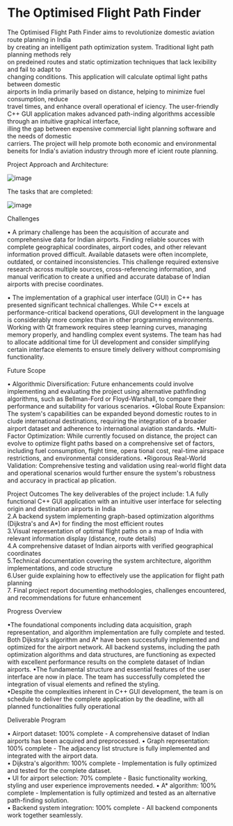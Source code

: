 # The	Optimised	Flight	Path	Finder

The	Optimised	Flight	Path	Finder	aims	to	revolutionize	domestic	aviation	route	planning	in	India	
by	creating	an	intelligent	path	optimization	system.	Traditional	light	path	planning	methods	rely	
on	predeined	routes	and	static	optimization	techniques	that	lack	lexibility	and	fail	to	adapt	to	
changing	conditions.	This	application	will	calculate	optimal	light	paths	between	domestic	
airports	in	India	primarily	based	on	distance,	helping	to	minimize	fuel	consumption,	reduce	
travel	times,	and	enhance	overall	operational	ef iciency.	The	user-friendly	C++	GUI	application	
makes	advanced	path-inding	algorithms	accessible	through	an	intuitive	graphical	interface,	
illing	the	gap	between	expensive	commercial	light	planning	software	and	the	needs	of	domestic	
carriers.	The	project	will	help	promote	both	economic	and	environmental	beneits	for	India's	
aviation	industry	through	more	ef icient	route	planning.

Project Approach and Architecture:
 
![image](https://github.com/user-attachments/assets/1e717662-e230-4593-80b0-15f6fa9fec24)

The tasks that are completed:

![image](https://github.com/user-attachments/assets/8070afa6-1cc0-472e-89f2-62a5d7817c09)

Challenges

 • A primary challenge has been the acquisition of accurate and comprehensive data for Indian airports. 
Finding reliable sources with complete geographical coordinates, airport codes, and other relevant 
information proved difficult. Available datasets were often incomplete, outdated, or contained 
inconsistencies. This challenge required extensive research across multiple sources, cross-referencing 
information, and manual verification to create a unified and accurate database of Indian airports with 
precise coordinates. 

• The implementation of a graphical user interface (GUI) in C++ has presented significant technical 
challenges. While C++ excels at performance-critical backend operations, GUI development in the 
language is considerably more complex than in other programming environments. Working with Qt 
framework requires steep learning curves, managing memory properly, and handling complex event 
systems. The team has had to allocate additional time for UI development and consider simplifying 
certain interface elements to ensure timely delivery without compromising functionality.

Future Scope

• Algorithmic Diversification: Future enhancements could involve implementing and evaluating the 
project using alternative pathfinding algorithms, such as Bellman-Ford or Floyd-Warshall, to compare 
their performance and suitability for various scenarios. 
•Global Route Expansion: The system's capabilities can be expanded beyond domestic routes to in
clude international destinations, requiring the integration of a broader airport dataset and adherence to 
international aviation standards. 
•Multi-Factor Optimization: While currently focused on distance, the project can evolve to optimize 
flight paths based on a comprehensive set of factors, including fuel consumption, flight time, opera
tional cost, real-time airspace restrictions, and environmental considerations. 
•Rigorous Real-World Validation: Comprehensive testing and validation using real-world flight data 
and operational scenarios would further ensure the system's robustness and accuracy in practical ap
plication.

Project Outcomes
 The key deliverables of the project include: 
1.A fully functional C++ GUI application with an intuitive user interface for selecting origin and 
destination airports in India  
2.A backend system implementing graph-based optimization algorithms (Dijkstra's and A*) for 
finding the most efficient routes  
3.Visual representation of optimal flight paths on a map of India with relevant information display 
(distance, route details)  
4.A comprehensive dataset of Indian airports with verified geographical coordinates  
5.Technical documentation covering the system architecture, algorithm implementations, and 
code structure  
6.User guide explaining how to effectively use the application for flight path planning  
7. Final project report documenting methodologies, challenges encountered, and recommendations 
for future enhancement

Progress Overview

 •The foundational components including data acquisition, graph representation, and algorithm 
implementation are fully complete and tested. Both Dijkstra's algorithm and A* have been 
successfully implemented and optimized for the airport network. All backend systems, including the 
path optimization algorithms and data structures, are functioning as expected with excellent 
performance results on the complete dataset of Indian airports. 
•The fundamental structure and essential features of the user interface are now in place. The team has 
successfully completed the integration of visual elements and refined the styling.  
•Despite the complexities inherent in C++ GUI development, the team is on schedule to deliver the 
complete application by the deadline, with all planned functionalities fully operational

Deliverable Program

• Airport dataset: 100% complete - A comprehensive dataset of Indian airports has been acquired 
and preprocessed. 
• Graph representation: 100% complete - The adjacency list structure is fully implemented and 
integrated with the airport data.   
• Dijkstra's algorithm: 100% complete - Implementation is fully optimized and tested for the 
complete dataset.  
• UI for airport selection: 70% complete - Basic functionality working, styling and user 
experience improvements needed.
• A* algorithm: 100% complete - Implementation is fully optimized and tested as an alternative 
path-finding solution.  
• Backend system integration: 100% complete - All backend components work together 
seamlessly.  
